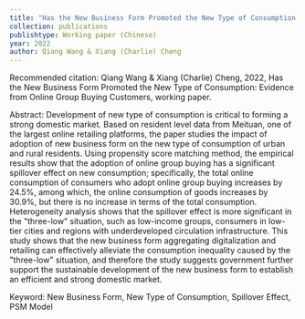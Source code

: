 ```yaml
---
title: "Has the New Business Form Promoted the New Type of Consumption: Evidence from Online Group Buying Customers"
collection: publications
publishtype: Working paper (Chinese)
year: 2022
author: Qiang Wang & Xiang (Charlie) Cheng
---
```


Recommended citation: Qiang Wang & Xiang (Charlie) Cheng, 2022, Has the New Business Form Promoted the New Type of Consumption: Evidence from Online Group Buying Customers, working paper. 

Abstract: Development of new type of consumption is critical to forming a strong domestic market. Based on resident level data from Meituan, one of the largest online retailing platforms, the paper studies the impact of adoption of new business form on the new type of consumption of urban and rural residents. Using propensity score matching method, the empirical results show that the adoption of online group buying has a significant spillover effect on new consumption; specifically, the total online consumption of consumers who adopt online group buying increases by 24.5%, among which, the online consumption of goods increases by 30.9%, but there is no increase in terms of the total consumption. Heterogeneity analysis shows that the spillover effect is more significant in the "three-low" situation, such as low-income groups, consumers in low-tier cities and regions with underdeveloped circulation infrastructure. This study shows that the new business form aggregating digitalization and retailing can effectively alleviate the consumption inequality caused by the "three-low" situation, and therefore the study suggests government further support the sustainable development of the new business form to establish an efficient and strong domestic market.

Keyword: New Business Form, New Type of Consumption, Spillover Effect, PSM Model





<!--
permalink: /publication/2009-10-01-paper-title-number-1
excerpt: 'This paper is about the number 1. The number 2 is left for future work.'
venue: 'Journal 1'
paperurl: 'http://academicpages.github.io/files/paper1.pdf'
date: 2022-03-01
citation: 'Your Name, You. (2009). &quot;Paper Title Number 1.&quot; <i>Journal 1</i>. 1(1).' 
[Download paper here](http://academicpages.github.io/files/paper1.pdf)
-->
